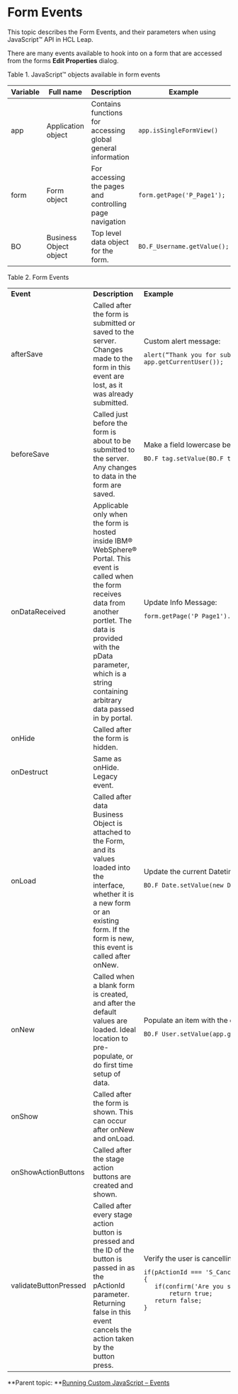 # Form Events 

This topic describes the Form Events, and their parameters when using JavaScript™ API in HCL Leap.

There are many events available to hook into on a form that are accessed from the forms **Edit Properties** dialog.

Table 1. JavaScript™ objects available in form events

|Variable|Full name|Description|Example|Type|
|--------|---------|-----------|-------|----|
|app|Application object|Contains functions for accessing global general information|`app.isSingleFormView()`|GUI|
|form|Form object|For accessing the pages and controlling page navigation|`form.getPage('P_Page1');`|GUI|
|BO|Business Object object|Top level data object for the form.|`BO.F_Username.getValue();`|DATA|

Table 2. Form Events

<table>
<tr>
<td> <b>Event</b> </td><td> <b>Description</b> <td><b>Example</b></td>
</tr>
<tr>
<td> afterSave </td>
<td>Called after the form is submitted or saved to the server. Changes made to the form in this event are lost, as it was already submitted.<td>Custom alert message:<br>

```
alert(“Thank you for submitting” + app.getCurrentUser());
```
</tr>
<tr>
<td> beforeSave  
<td> Called just before the form is about to be submitted to the server. Any changes to data in the form are saved.
<td>Make a field lowercase before submission:

```
BO.F_tag.setValue(BO.F_tag.getValue().toLowerCase()); 
```

</tr>
<tr>
<td>onDataReceived
<td>Applicable only when the form is hosted inside IBM® WebSphere® Portal. This event is called when the form receives data from another portlet. The data is provided with the pData parameter, which is a string containing arbitrary data passed in by portal.
<td>Update Info Message:

```
form.getPage('P_Page1').F_Info.setContent(pData);
```

</tr>
<tr>
<td>onHide
<td>Called after the form is hidden.
<td>
</tr>
<tr>
<td>onDestruct
<td>Same as onHide. Legacy event.
<td>
</tr>
<tr>
<td>onLoad
<td>Called after data Business Object is attached to the Form, and its values loaded into the interface, whether it is a new form or an existing form. If the form is new, this event is called after onNew.
<td>Update the current Datetime into a Timestamp item:

```
BO.F_Date.setValue(new Date()); 
```
</tr>
<tr>
<td>onNew
<td>Called when a blank form is created, and after the default values are loaded. Ideal location to pre-populate, or do first time setup of data.
<td>Populate an item with the current user:

```
BO.F_User.setValue(app.getCurrentUser());
```

</tr>
<tr>
<td>onShow
<td>Called after the form is shown. This can occur after onNew and onLoad.
<td>
</tr>
<td>onShowActionButtons
<td>Called after the stage action buttons are created and shown.
<td>
</tr>
<tr>
<td>validateButtonPressed
<td>Called after every stage action button is pressed and the ID of the button is passed in as the pActionId parameter. Returning false in this event cancels the action taken by the button press.
<td>Verify the user is cancelling:

```
if(pActionId === 'S_Cancel')
{    
   if(confirm('Are you sure you want to cancel?'))
       return true;
   return false;
} 
```

</tr>
</table>

**Parent topic: **[Running Custom JavaScript – Events](ref_jsapi_running_custom_js_events.md)

